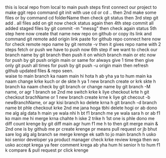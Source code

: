 this is local repo from local to main push steps first connect our project to make ggit repo command git init with use cd or cd .. then 2nd make some files or by command cd folderName then check git status then 3rd step git add . all files add on git now check status again then 4th step commit all added staged files by git commit -m "messg" then check again status 5th step here now create that name new repo on github or copy its link and command git remote add origin link paste for github repo connect here now for check remote repo name by git remote -v then it gives repo name with 2 steps fetch or push we have to push now 6th step if we want to check our branch name by git branch then push it on which branch main or etc now for push by git push origin main or same for always give 1 time then give only git push all times for push by git push -u origin main then refresh github updated files & repo seen.
<br>
waise to main branch ka naam main hi hota h ab yha ya to hum main ka naam change krke kuch or de skte h ya 1 new branch create or krk skte h branch ka naam check by git branch or change name by git branch -M name, or agr 1 branch se 2nd me switch krke k liye checkout krte h git checkout brachName or 1 new branch create krne k liye git checout -b newBranchName, or agr kisi branch ko delete krna h git branch -d branch name bt phle checkout krke 2nd me jana hoga tbhi delete hogi or ab dono me alg alg data h main ye wala nhi h bt f1 branch me ye wala sara h or ab f1 ko main me hi merge krna chahte h iske 2 trike h 1st one is phle dono me diff count krenge by git diff main agr hum f1 me h to then git merge main & 2nd one is by github me pr create krenge pr means pull request or jb bhut sare log alg alg branch se merge krenge ek sath to jo main branch h usko koi senior developer ya product manager check krke review krega then wo usko accept krega ya feer comment krega ab yha hum hi senior h to hum f1 k compare & pull request pr click krenge 